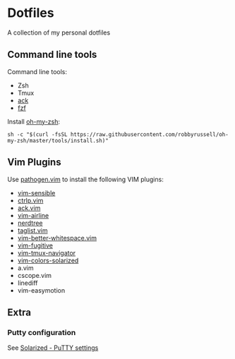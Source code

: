 # Dotfiles

A collection of my personal dotfiles

## Command line tools

Command line tools:

* Zsh
* Tmux
* [ack](http://beyondgrep.com/)
* [fzf](https://github.com/junegunn/fzf)

Install [oh-my-zsh](http://ohmyz.sh/):

    sh -c "$(curl -fsSL https://raw.githubusercontent.com/robbyrussell/oh-my-zsh/master/tools/install.sh)"


## Vim Plugins

Use [pathogen.vim](https://github.com/tpope/vim-pathogen) to install the
following VIM plugins:

* [vim-sensible](https://github.com/tpope/vim-sensible)
* [ctrlp.vim](https://github.com/kien/ctrlp.vim)
* [ack.vim](https://github.com/mileszs/ack.vim)
* [vim-airline](https://github.com/vim-airline/vim-airline)
* [nerdtree](https://github.com/scrooloose/nerdtree)
* [taglist.vim](https://github.com/vim-scripts/taglist.vim)
* [vim-better-whitespace.vim](https://github.com/ntpeters/vim-better-whitespace)
* [vim-fugitive](https://github.com/tpope/vim-fugitive)
* [vim-tmux-navigator](https://github.com/christoomey/vim-tmux-navigator)
* [vim-colors-solarized](https://github.com/altercation/vim-colors-solarized)
* a.vim
* cscope.vim
* linediff
* vim-easymotion


## Extra

### Putty configuration

See [Solarized - PuTTY settings](https://github.com/altercation/solarized/tree/master/putty-colors-solarized)
